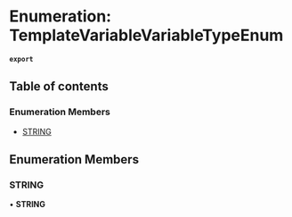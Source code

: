 # Enumeration: TemplateVariableVariableTypeEnum

**`export`**

## Table of contents

### Enumeration Members

- [STRING](TemplateVariableVariableTypeEnum.md#string)

## Enumeration Members

### <a id="string" name="string"></a> STRING

• **STRING**
